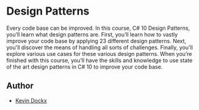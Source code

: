# Design Patterns

Every code base can be improved. 
In this course, C# 10 Design Patterns, you’ll learn what design patterns are. 
First, you’ll learn how to vastly improve your code base by applying 23 different design patterns. 
Next, you'll discover the means of handling all sorts of challenges. 
Finally, you'll explore various use cases for these various design patterns. 
When you’re finished with this course, you’ll have the skills and knowledge to use state of the art design patterns in C# 10 to improve your code base.

## Author
* [Kevin Dockx](https://github.com/KevinDockx)
